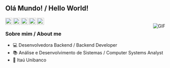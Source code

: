 ## Olá Mundo! / Hello World!

<a href="https://twitter.com/devmaira">
  <img align="left" alt="Twitter" width="22px" src="https://i.imgur.com/RjWaD05.png" />
</a>

<a href="https://www.linkedin.com/in/mairamourabarbosa/">
  <img align="left" alt="Linkdin" width="22px" src="https://i.imgur.com/cwrwvQa.png" />
</a>

<a href="https://github.com/Mahdame">
  <img align="left" alt="Github" width="22px" src="https://i.imgur.com/POv6oeb.png" />
</a>

<a href="https://t.me/mairamourabarbosa">
  <img align="left" alt="Telegram" width="22px" src="https://i.imgur.com/MxKIWAh.png" />
</a>

<a href="https://maira.dev">
  <img align="left" alt="Website" width="22px" src="https://i.imgur.com/67Hsyia.png" />
</a>

<br />
<img align="right" alt="GIF" src="https://giffiles.alphacoders.com/297/2970.gif" />

### Sobre mim / About me
- :computer: Desenvolvedora Backend / Backend Developer
- :books: Análise e Desenvolvimento de Sistemas / Computer Systems Analyst
- :briefcase: Itaú Unibanco
